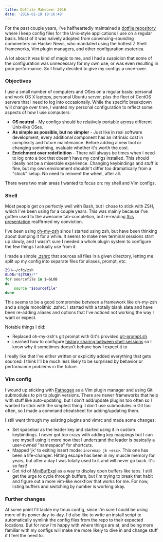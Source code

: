 ```yaml
---
title: Dotfile Makeover 2016
date: '2016-01-18 18:16:49'
---
```


For the past couple years, I've halfheartedly maintained a [dotfile repository](https://github.com/meshulam/dotfiles) where I keep config files for the Unix-style applications I use on a regular basis. Most of it was naïvely adopted from convincing-sounding commenters on Hacker News, who mandated using the hottest Z Shell frameworks, Vim plugin managers, and other configuration esoterica.

A lot about it was kind of magic to me, and I had a suspicion that some of the configuration was unnecessary for my own use, or was even resulting in poor performance. So I finally decided to give my configs a once-over.

### Objectives

I use a small number of computers and OSes on a regular basis: personal and work OS X laptops, personal Ubuntu server, plus the fleet of CentOS servers that I need to log into occasionally. While the specific breakdown will change over time, I wanted my personal configuration to reflect some aspects of how I use computers:

* **OS neutral** - My configs should be relatively portable across different Unix-like OSes.
* **As simple as possible, but no simpler** - Just like in real software development, every additional component has an intrinsic cost in complexity and future maintenance. Before adding a new tool or changing something, evaluate whether it's worth the cost.
* **Enrichment over redefinition** - There will always be times when I need to log onto a box that doesn't have my configs installed. This should ideally not be a miserable experience. Changing keybindings and stuff is fine, but my own environment shouldn't differ too dramatically from a "stock" setup. No need to reinvent the wheel, after all.

There were two main areas I wanted to focus on: my shell and Vim configs.

### Shell

Most people get on perfectly well with Bash, but I chose to stick with ZSH, which I've been using for a couple years. This was mainly because I've gotten used to the awesome tab-completion, but re-reading [this presentation](http://www.slideshare.net/jaguardesignstudio/why-zsh-is-cooler-than-your-shell-16194692) reaffirmed my conviction.

I've been using [oh-my-zsh](https://github.com/robbyrussell/oh-my-zsh) since I started using zsh, but have been thinking about dumping it for a while. It seems to make new terminal sessions start up slowly, and I wasn't sure I needed a whole plugin system to configure the few things I actually use from it.

I made a simple [.zshrc](https://github.com/meshulam/dotfiles/blob/master/.zshrc) that  sources all files in a given directory, letting me split up my config into separate files for aliases, prompt, etc:

~~~bash
ZSH=~/cfg/zsh
GLOB="${ZSH}/*"
for sourcefile in $~GLOB
do
    source "$sourcefile"
done
~~~

This seems to be a good compromise between a framework like oh-my-zsh and a single monolithic .zshrc. I started with a totally blank slate and have been re-adding aliases and options that I've noticed not working the way I want or expect. 

Notable things I did:

- Replaced oh-my-zsh's git prompt with Git's provided [git-prompt.sh](https://github.com/git/git/blob/master/contrib/completion/git-prompt.sh)
- Learned how to configure [history sharing between shell sessions](https://github.com/meshulam/dotfiles/blob/a0bd77afdda1f2a3616da7fd490269762dfa4705/zsh/history.zsh) so I know why it sometimes doesn't behave how I expect it to

I really like that I've either written or explicitly added everything that gets sourced. I think I'll be much less likely to be surprised by behavior or performance problems in the future.

### Vim config

I wound up sticking with [Pathogen](https://github.com/tpope/vim-pathogen) as a Vim plugin manager and using Git submodules to pin to plugin versions. There are newer frameworks that help with stuff like auto-updating, but I don't add/update plugins too often so I wanted to stick with the simplest thing. I don't use submodules in Git too often, so I made a command cheatsheet for adding/updating them.

I still went through my existing plugins and vimrc and made some changes:

* Set spacebar as the leader key and started using it in custom keybindings. I never got too crazy with adding key mappings but I can see myself using it more now that I understand the leader is basically a user-owned "namespace" for shortcuts.
* Mapped 'jk' to exiting insert mode: `inoremap jk <esc>`. This one has been a life-changer. Hitting escape has been in my muscle memory for years, but after a day I was totally used to it and will never go back. It's so fast!
* Got rid of [MiniBufExpl](https://github.com/fholgado/minibufexpl.vim) as a way to display open buffers like tabs. I still get the urge to cycle through buffers, but I'm trying to break that habit and figure out a more vim-like workflow that works for me. For now, listing buffers and switching by number is working okay.

### Further changes

At some point I'll tackle my tmux config, since I'm sure I could be using more of its power day-to-day. I'd also like to write an install script to automatically symlink the config files from the repo to their expected locations. But for now I'm happy with where things are at, and being more familiar with my configs will make me more likely to dive in and change stuff if I feel the need to.
